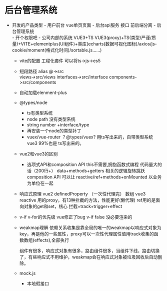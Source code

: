 # 后台管理系统

- 开发的产品类型
      - 用户前台 vue单页页面
      - 后台api服务  接口
      前后端分离
      - 后台管理系统  
         - 开个权限吧
         - 公司内部的系统
           VUE3+TS
      VUE3(proxy)+TS(类型/严谨/质量)+VITE+elementplus(UI组件)+类库(echarts(数据可视化图标)/axios/js-cookie/moment(格式化时间)/sortable.js......)

   - vite的配置
   工程化套件  可以将ts->js->es5
   - 短段路径 alias
   @->src  
   views->src/views
   interfaces->src/interface
   components->src/components

   - 自动加载elenment-plus
   - @types/node 
       - ts有类型系统
       - node path 没有类型系统
       - string number +interface/type
       - 再安装一个node的类型补丁
       - vuex/vue-router ？@types/vuex? 用ts写出来的，自带类型系统
       vue3 99%也是  ts写出来的。


   - vue2和vue3的区别
     - 选项式API和composition API
         this不需要,拥抱函数式编程
      代码量大的话（200行+） data+methods+getters 相关的逻辑旋转跳跃
      composition API   可以让 reactive/ref+methods+onMounted 以业务为单位在一起

   -  响应式原理
   vue2 definedProperty （一次性代理完） 数组
   vue3  reactive    用的proxy，有13种拦截的方法，性能更好(懒代理)  ref用的是面向对象的get和set，核心 拦截+track+trigger+effect
     - v-if  v-for的优先级
     vue修正了bug  v-if  false 没必要渲染的

   - weakmap理解 
      依赖关系收集是靠全局的唯一的weakmap以响应式对象为key，再是他的一些属性，proxy可以一次性代理属性值用track收集的函数数组(effects),全部执行

      组件有很多，响应式对象有很多，路由组件很多，当组件下线，路由切换了，有些响应式不用维护，weakmap会在响应式对象被垃圾回收后自动删除。

   - mock.js
      - 本地假接口